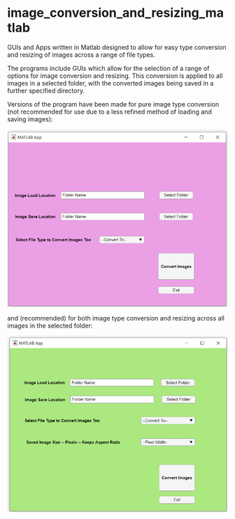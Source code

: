 # image_conversion_and_resizing_matlab
GUIs and Apps written in Matlab designed to allow for easy type conversion and resizing of images across a range of file types.

The programs include GUIs which allow for the selection of a range of options for image conversion and resizing. This conversion is applied to all images in a selected folder, with the converted images being saved in a further specified directory.

Versions of the program have been made for pure image type conversion (not recommended for use due to a less refined method of loading and saving images):

![pure_image_type_conversion](image_type_conversion.png)

and (recommended) for both image type conversion and resizing across all images in the selected folder:

![image_conversion_and_resizing](image_resizing_and_type_conversion.png)
